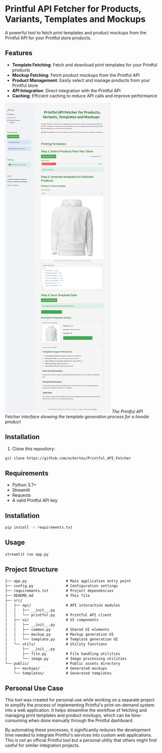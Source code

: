 # Printful API Fetcher for Products, Variants, Templates and Mockups

A powerful tool to fetch print templates and product mockups from the Printful API for your Printful store products.

## Features

- **Template Fetching**: Fetch and download print templates for your Printful products
- **Mockup Fetching**: Fetch product mockups from the Printful API
- **Product Management**: Easily select and manage products from your Printful store
- **API Integration**: Direct integration with the Printful API
- **Caching**: Efficient caching to reduce API calls and improve performance

![Printful API Fetcher Interface](Preview.png)
*The Printful API Fetcher interface showing the template generation process for a hoodie product*

## Installation

1. Clone this repository:
```bash
git clone https://github.com/achortex/Printful_API_Fetcher
```

## Requirements

- Python 3.7+
- Streamlit
- Requests
- A valid Printful API key

## Installation

```bash
pip install -r requirements.txt
```

## Usage

```bash
streamlit run app.py
```

## Project Structure

```
├── app.py                  # Main application entry point
├── config.py               # Configuration settings
├── requirements.txt        # Project dependencies
├── README.md               # This file
├── src/
│   ├── api/                # API interaction modules
│   │   ├── __init__.py
│   │   └── printful.py     # Printful API client
│   ├── ui/                 # UI components
│   │   ├── __init__.py
│   │   ├── common.py       # Shared UI elements
│   │   ├── mockup.py       # Mockup generation UI
│   │   └── template.py     # Template generation UI
│   └── utils/              # Utility functions
│       ├── __init__.py
│       ├── file.py         # File handling utilities
│       └── image.py        # Image processing utilities
└── public/                 # Public assets directory
    ├── mockups/            # Generated mockups
    └── templates/          # Generated templates
```

## Personal Use Case

This tool was created for personal use while working on a separate project to simplify the process of implementing Printful's print-on-demand system into a web application. It helps streamline the workflow of fetching and managing print templates and product mockups, which can be time-consuming when done manually through the Printful dashboard.

By automating these processes, it significantly reduces the development time needed to integrate Printful's services into custom web applications. This is not an official Printful tool but a personal utility that others might find useful for similar integration projects.
